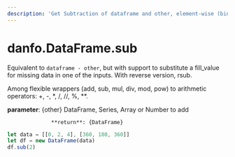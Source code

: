 ```yaml
---
description: 'Get Subtraction of dataframe and other, element-wise (binary operator sub).'
---
```


# danfo.DataFrame.sub

Equivalent to `dataframe - other`, but with support to substitute a fill\_value for missing data in one of the inputs. With reverse version, rsub.

Among flexible wrappers \(add, sub, mul, div, mod, pow\) to arithmetic operators: +, -, \*, /, //, %, \*\*.

**parameter**: {other} DataFrame, Series, Array or Number to add

                  **return**: {DataFrame}

```javascript
let data = [[0, 2, 4], [360, 180, 360]]
let df = new DataFrame(data)
df.sub(2)
```

